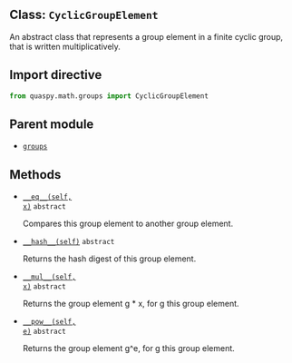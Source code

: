 ## Class: <code>CyclicGroupElement</code>
An abstract class that represents a group element in a finite cyclic group, that is written multiplicatively.

## Import directive
```python
from quaspy.math.groups import CyclicGroupElement
```

## Parent module
- [<code>groups</code>](README.md)

## Methods
- [<code>\_\_eq\_\_(self, x)</code>](CyclicGroupElement/__eq__.md) <code>abstract</code>

  Compares this group element to another group element.

- [<code>\_\_hash\_\_(self)</code>](CyclicGroupElement/__hash__.md) <code>abstract</code>

  Returns the hash digest of this group element.

- [<code>\_\_mul\_\_(self, x)</code>](CyclicGroupElement/__mul__.md) <code>abstract</code>

  Returns the group element g * x, for g this group element.

- [<code>\_\_pow\_\_(self, e)</code>](CyclicGroupElement/__pow__.md) <code>abstract</code>

  Returns the group element g^e, for g this group element.

